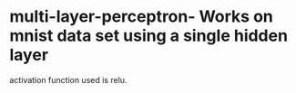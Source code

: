 # multi-layer-perceptron- Works on mnist data set using a single hidden layer
activation function used is relu.
